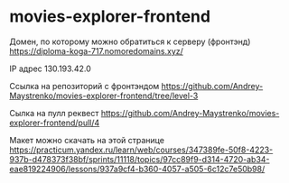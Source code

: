 # movies-explorer-frontend
Домен, по которому можно обратиться к серверу (фронтэнд) https://diploma-koga-717.nomoredomains.xyz/

IP адрес 130.193.42.0

Ссылка на репозиторий с фронтэндом https://github.com/Andrey-Maystrenko/movies-explorer-frontend/tree/level-3

Сылка на пулл реквест https://github.com/Andrey-Maystrenko/movies-explorer-frontend/pull/4

Макет можно скачать на этой странице https://practicum.yandex.ru/learn/web/courses/347389fe-50f8-4223-937b-d478373f38bf/sprints/11118/topics/97cc89f9-d314-4720-ab34-eae819224906/lessons/937a9cf4-b360-4057-a505-6c12c7e50b98/